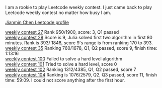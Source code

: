 I am a rookie to play Leetcode weekly contest. I just came back to play Leetcode weekly contest no matter how busy I am. 

[Jianmin Chen Leetcode profile](https://leetcode.com/jianminchen/)<br>

[weekly contest 27](http://juliachencoding.blogspot.com/2017/04/leetcode-weekly-contest-27.html) Rank 950/1900, score: 3, Q1 passed<br>
[weekly contest 28](http://juliachencoding.blogspot.com/2017/04/leetcode-weekly-contest-28.html) Score is 9, Julia solved first two algorithm in first 80 minutes. Rank is 393/ 1848, score 9's range is  from ranking 170 to 393.<br>
[weekly contest 35](http://juliachencoding.blogspot.com/2017/06/leetcode-weekly-contest-35.html) Ranking 760/1678, Q1, Q2 passed, score 9, finish time: 1:13:16<br>
[weekly contest 100](http://juliachencoding.blogspot.com/2018/09/leetcode-weekly-contest-101.html) Failed to solve a hard level algorithm<br>
[weekly contest 101](http://juliachencoding.blogspot.com/2018/09/leetcode-weekly-contest-101.html) Tried to solve a hard level, score 0<br>
[weekly contest 102](http://juliachencoding.blogspot.com/2018/09/leetcode-weekly-contest-102.html) Ranking 1312/4385, Q1, Q2 passed, score 7<br>
[weekly contest 104](http://juliachencoding.blogspot.com/2018/09/weekly-contest-104.html) Ranking is 1076/2579,  Q2, Q3 passed, score 11, finish time: 59:09. I could not score anything after the first hour.<br>


